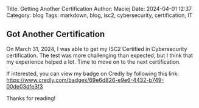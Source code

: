 Title: Getting Another Certification
Author: Maciej
Date: 2024-04-01 12:37
Category: blog
Tags: markdown, blog, isc2, cybersecurity, certification, IT

## Got Another Certification

On March 31, 2024, I was able to get my ISC2 Certified in Cybersecurity certification. The test was more challenging 
than expected, but I think that my experience helped a lot. Time to move on to the next certification. 

If interested, you can view my badge on Credly by following this link: https://www.credly.com/badges/69e6d826-e9e6-4432-b749-00de03dfe3f3

Thanks for reading!